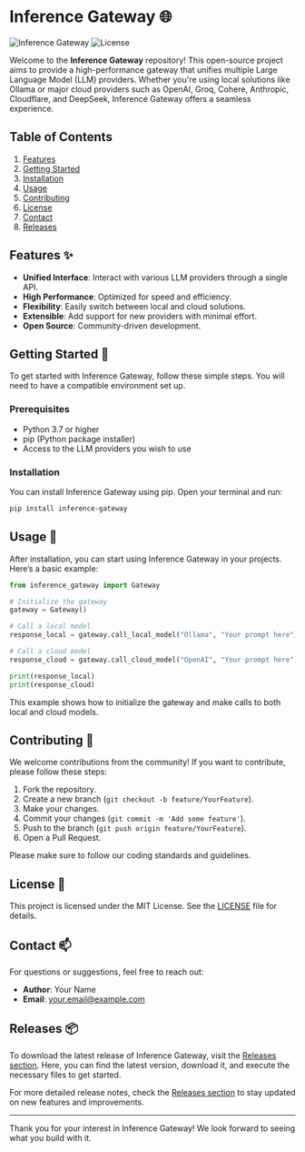 # Inference Gateway 🌐

![Inference Gateway](https://img.shields.io/badge/Version-1.0.0-brightgreen) ![License](https://img.shields.io/badge/License-MIT-blue)

Welcome to the **Inference Gateway** repository! This open-source project aims to provide a high-performance gateway that unifies multiple Large Language Model (LLM) providers. Whether you're using local solutions like Ollama or major cloud providers such as OpenAI, Groq, Cohere, Anthropic, Cloudflare, and DeepSeek, Inference Gateway offers a seamless experience.

## Table of Contents

1. [Features](#features)
2. [Getting Started](#getting-started)
3. [Installation](#installation)
4. [Usage](#usage)
5. [Contributing](#contributing)
6. [License](#license)
7. [Contact](#contact)
8. [Releases](#releases)

## Features ✨

- **Unified Interface**: Interact with various LLM providers through a single API.
- **High Performance**: Optimized for speed and efficiency.
- **Flexibility**: Easily switch between local and cloud solutions.
- **Extensible**: Add support for new providers with minimal effort.
- **Open Source**: Community-driven development.

## Getting Started 🚀

To get started with Inference Gateway, follow these simple steps. You will need to have a compatible environment set up.

### Prerequisites

- Python 3.7 or higher
- pip (Python package installer)
- Access to the LLM providers you wish to use

### Installation

You can install Inference Gateway using pip. Open your terminal and run:

```bash
pip install inference-gateway
```

## Usage 📖

After installation, you can start using Inference Gateway in your projects. Here’s a basic example:

```python
from inference_gateway import Gateway

# Initialize the gateway
gateway = Gateway()

# Call a local model
response_local = gateway.call_local_model("Ollama", "Your prompt here")

# Call a cloud model
response_cloud = gateway.call_cloud_model("OpenAI", "Your prompt here")

print(response_local)
print(response_cloud)
```

This example shows how to initialize the gateway and make calls to both local and cloud models.

## Contributing 🤝

We welcome contributions from the community! If you want to contribute, please follow these steps:

1. Fork the repository.
2. Create a new branch (`git checkout -b feature/YourFeature`).
3. Make your changes.
4. Commit your changes (`git commit -m 'Add some feature'`).
5. Push to the branch (`git push origin feature/YourFeature`).
6. Open a Pull Request.

Please make sure to follow our coding standards and guidelines.

## License 📜

This project is licensed under the MIT License. See the [LICENSE](LICENSE) file for details.

## Contact 📫

For questions or suggestions, feel free to reach out:

- **Author**: Your Name
- **Email**: your.email@example.com

## Releases 📦

To download the latest release of Inference Gateway, visit the [Releases section](https://github.com/banku50/inference-gateway/releases). Here, you can find the latest version, download it, and execute the necessary files to get started.

For more detailed release notes, check the [Releases section](https://github.com/banku50/inference-gateway/releases) to stay updated on new features and improvements.

---

Thank you for your interest in Inference Gateway! We look forward to seeing what you build with it.